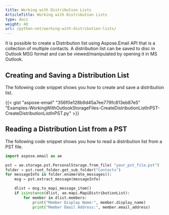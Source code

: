 ```yaml
---
title: Working with Distribution Lists
ArticleTitle: Working with Distribution Lists
type: docs
weight: 40
url: /python-net/working-with-distribution-lists/
---
```



It is possible to create a Distribution list using Aspose.Email API that is a collection of multiple contacts. A distribution list can be saved to disc in Outlook MSG format and can be viewed/manipulated by opening it in MS Outlook.
## **Creating and Saving a Distribution List**
The following code snippet shows you how to create and save a distribution list.



{{< gist "aspose-email" "356f0e128b9d45a7ee779fc813eb87e5" "Examples-WorkingWithOutlookStorageFiles-CreateDistributionListInPST-CreateDistributionListInPST.py" >}}

## **Reading a Distribution List from a PST**

The following code snippet shows you how to read a distribution list from a PST file.

```py
import aspose.email as ae

pst = ae.storage.pst.PersonalStorage.from_file( "your_pst_file.pst")
folder = pst.root_folder.get_sub_folder("Contacts")
for messageInfo in folder.enumerate_messages():
    msg = pst.extract_message(messageInfo)

    dlist = msg.to_mapi_message_item()
    if isinstance(dlist, ae.mapi.MapiDistributionList):
        for member in dlist.members:
            print("Member Display Name:", member.display_name)
            print("Member Email Address:", member.email_address)
```
